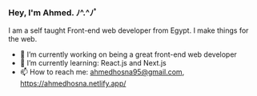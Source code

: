 ### Hey, I'm Ahmed. ﾉ^.^ﾉﾟ

I am a self taught Front-end web developer from Egypt. I make things for the web.

- 🔭 I’m currently working on being a great front-end web developer
- 🌱 I’m currently learning: React.js and Next.js
- 📫 How to reach me: ahmedhosna95@gmail.com, https://ahmedhosna.netlify.app/
<!--
**ahmedhosna95/ahmedhosna95** is a ✨ _special_ ✨ repository because its `README.md` (this file) appears on your GitHub profile.


-->
